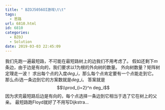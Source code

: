 ```yaml
---
title: " BZOJ5056OI游戏\t\t"
tags:
  - 思路
url: 6810.html
id: 6810
categories:
  - BZOJ
  - Solution
date: 2019-03-03 22:45:09
---
```


我们先跑一遍最短路，不可能在最短路树上的边我们不用考虑了。 假如还剩下$m$条边，由于边是有向的，我们要求以$1$为根的外向树的数量。 外向树数量？矩阵树定理走一波！ 求出每个点的入度$deg\_i$，那么每个点肯定要有一个点能走到它。 那么点$i$选一条边到它的方案数就是$deg\_i$。 答案就是 $$\\prod_{i=2}^n deg_i$$ 因为求完最短路后边是有向的，每个点选择一条边到它相当于选了它在树上的父亲。 最短路跑Floyd就好了不用写Dijkstra…